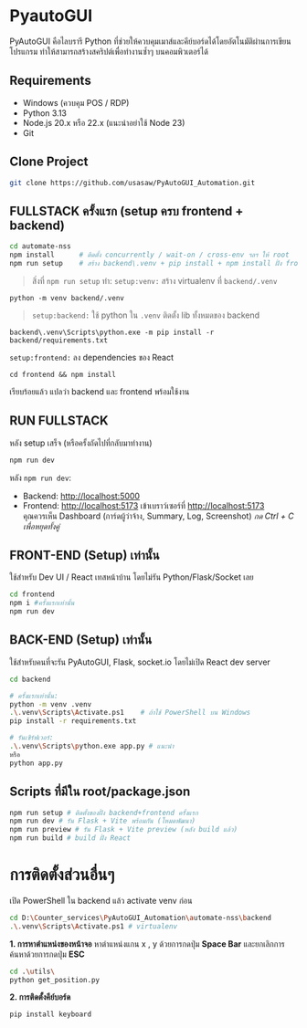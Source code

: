# PyautoGUI
PyAutoGUI คือไลบรารี Python ที่ช่วยให้ควบคุมเมาส์และคีย์บอร์ดได้โดยอัตโนมัติผ่านการเขียนโปรแกรม ทำให้สามารถสร้างสคริปต์เพื่อทำงานซ้ำๆ บนคอมพิวเตอร์ได้
## Requirements
- Windows (ควบคุม POS / RDP)
- Python 3.13
- Node.js 20.x หรือ 22.x (แนะนำอย่าใช้ Node 23)
- Git
## Clone Project
```bash
git clone https://github.com/usasaw/PyAutoGUI_Automation.git
```
## FULLSTACK ครั้งแรก (setup ครบ frontend + backend)
```bash
cd automate-nss
npm install      # ติดตั้ง concurrently / wait-on / cross-env ฯลฯ ให้ root
npm run setup    # สร้าง backend\.venv + pip install + npm install ฝั่ง frontend
```
> สิ่งที่ `npm run setup` ทำ:
> `setup:venv:` สร้าง virtualenv ที่ `backend/.venv`
```text
python -m venv backend/.venv
```
> `setup:backend:` ใช้ python ใน `.venv` ติดตั้ง lib ทั้งหมดของ backend
```text
backend\.venv\Scripts\python.exe -m pip install -r backend/requirements.txt
```
`setup:frontend:` ลง dependencies ของ React
```text
cd frontend && npm install
```
เรียบร้อยแล้ว แปลว่า backend และ frontend พร้อมใช้งาน
## RUN FULLSTACK
หลัง setup เสร็จ (หรือครั้งถัดไปที่กลับมาทำงาน)
```bash
npm run dev
```
หลัง `npm run dev`:
-   Backend: [http://localhost:5000](http://localhost:5000)
-   Frontend: [http://localhost:5173](http://localhost:5173)
เข้าเบราว์เซอร์ที่ [http://localhost:5173](http://localhost:5173)  
คุณควรเห็น Dashboard (การ์ดผู้ว่าจ้าง, Summary, Log, Screenshot)
*กด Ctrl + C เพื่อหยุดทั้งคู่*
## FRONT-END (Setup) เท่านั้น
ใช้สำหรับ Dev UI / React เทสหน้าบ้าน โดยไม่รัน Python/Flask/Socket เลย
```bash
cd frontend
npm i #ครั้งแรกเท่านั้น
npm run dev
```
## BACK-END (Setup) เท่านั้น
ใช้สำหรับคนที่จะรัน PyAutoGUI, Flask, socket.io โดยไม่เปิด React dev server
```bash
cd backend

# ครั้งแรกเท่านั้น:
python -m venv .venv
.\.venv\Scripts\Activate.ps1    # ถ้าใช้ PowerShell บน Windows
pip install -r requirements.txt

# รันเซิร์ฟเวอร์:
.\.venv\Scripts\python.exe app.py # แนะนำ
หรือ
python app.py
```
## Scripts ที่มีใน root/package.json
```bash
npm run setup # ติดตั้งของฝั่ง backend+frontend ครั้งแรก
npm run dev # รัน Flask + Vite พร้อมกัน (โหมดพัฒนา)
npm run preview # รัน Flask + Vite preview (หลัง build แล้ว)
npm run build # build ฝั่ง React
```
# การติดตั้งส่วนอื่นๆ
เปิด PowerShell ใน backend แล้ว activate venv ก่อน
```bash
cd D:\Counter_services\PyAutoGUI_Automation\automate-nss\backend
.\.venv\Scripts\Activate.ps1 # virtualenv
```
**1. การหาตำแหน่งของหน้าจอ**
หาตำแหน่งแกน x , y ด้วยการกดปุ่ม **Space Bar** และยกเลิกการค้นหาด้วยการกดปุ่ม **ESC**
```bash
cd .\utils\  
python get_position.py
```
**2. การติดตั้งคีย์บอร์ด**
```bash
pip install keyboard
```